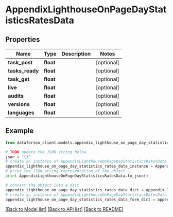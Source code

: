# AppendixLighthouseOnPageDayStatisticsRatesData


## Properties

Name | Type | Description | Notes
------------ | ------------- | ------------- | -------------
**task_post** | **float** |  | [optional] 
**tasks_ready** | **float** |  | [optional] 
**task_get** | **float** |  | [optional] 
**live** | **float** |  | [optional] 
**audits** | **float** |  | [optional] 
**versions** | **float** |  | [optional] 
**languages** | **float** |  | [optional] 

## Example

```python
from dataforseo_client.models.appendix_lighthouse_on_page_day_statistics_rates_data import AppendixLighthouseOnPageDayStatisticsRatesData

# TODO update the JSON string below
json = "{}"
# create an instance of AppendixLighthouseOnPageDayStatisticsRatesData from a JSON string
appendix_lighthouse_on_page_day_statistics_rates_data_instance = AppendixLighthouseOnPageDayStatisticsRatesData.from_json(json)
# print the JSON string representation of the object
print AppendixLighthouseOnPageDayStatisticsRatesData.to_json()

# convert the object into a dict
appendix_lighthouse_on_page_day_statistics_rates_data_dict = appendix_lighthouse_on_page_day_statistics_rates_data_instance.to_dict()
# create an instance of AppendixLighthouseOnPageDayStatisticsRatesData from a dict
appendix_lighthouse_on_page_day_statistics_rates_data_form_dict = appendix_lighthouse_on_page_day_statistics_rates_data.from_dict(appendix_lighthouse_on_page_day_statistics_rates_data_dict)
```
[[Back to Model list]](../README.md#documentation-for-models) [[Back to API list]](../README.md#documentation-for-api-endpoints) [[Back to README]](../README.md)



